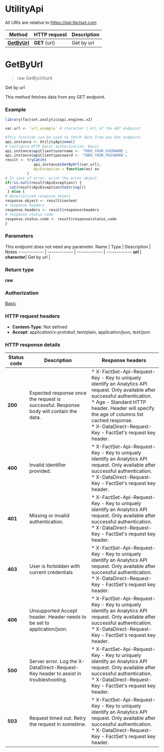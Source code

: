 # UtilityApi

All URIs are relative to *https://api.factset.com*

Method | HTTP request | Description
------------- | ------------- | -------------
[**GetByUrl**](UtilityApi.md#GetByUrl) | **GET** {url} | Get by url

# **GetByUrl**
> raw GetByUrl(url)

Get by url

This method fetches data from any GET endpoint.

### Example
```R
library(factset.analyticsapi.engines.v2)

var.url <- `url_example` # character | Url of the GET endpoint

#This function can be used to fetch data from any Get endpoint.
api.instance <- UtilityApi$new()
# Configure HTTP basic authorization: Basic
api.instance$apiClient$username <- 'TODO_YOUR_USERNAME';
api.instance$apiClient$password <- 'TODO_YOUR_PASSWORD';
result <- tryCatch(
             api.instance$GetByUrl(var.url),
             ApiException = function(ex) ex 
          )
# In case of error, print the error object 
if(!is.null(result$ApiException)) {
  cat(result$ApiException$toString())
 } else {
# deserialized response object
response.object <- result$content
# response headers
response.headers <- result$response$headers
# response status code
response.status.code <- result$response$status_code
}
```

### Parameters
This endpoint does not need any parameter.
Name | Type | Description  | Notes
------------- | ------------- | ------------- | -------------
 **url** | **character**| Get by url | 

### Return type

**raw**

### Authorization

[Basic](../README.md#Basic)

### HTTP request headers

 - **Content-Type**: Not defined
 - **Accept**: application/x-protobuf, text/plain, application/json, text/json

### HTTP response details
| Status code | Description | Response headers |
|-------------|-------------|------------------|
| **200** | Expected response once the request is successful. Response body will contain the data. |  * X-FactSet-Api-Request-Key - Key to uniquely identify an Analytics API request. Only available after successful authentication. <br>  * Age - Standard HTTP header. Header will specify the age of columns list cached response. <br>  * X-DataDirect-Request-Key - FactSet's request key header. <br>  |
| **400** | Invalid identifier provided. |  * X-FactSet-Api-Request-Key - Key to uniquely identify an Analytics API request. Only available after successful authentication. <br>  * X-DataDirect-Request-Key - FactSet's request key header. <br>  |
| **401** | Missing or invalid authentication. |  * X-FactSet-Api-Request-Key - Key to uniquely identify an Analytics API request. Only available after successful authentication. <br>  * X-DataDirect-Request-Key - FactSet's request key header. <br>  |
| **403** | User is forbidden with current credentials |  * X-FactSet-Api-Request-Key - Key to uniquely identify an Analytics API request. Only available after successful authentication. <br>  * X-DataDirect-Request-Key - FactSet's request key header. <br>  |
| **406** | Unsupported Accept header. Header needs to be set to application/json. |  * X-FactSet-Api-Request-Key - Key to uniquely identify an Analytics API request. Only available after successful authentication. <br>  * X-DataDirect-Request-Key - FactSet's request key header. <br>  |
| **500** | Server error. Log the X-DataDirect-Request-Key header to assist in troubleshooting. |  * X-FactSet-Api-Request-Key - Key to uniquely identify an Analytics API request. Only available after successful authentication. <br>  * X-DataDirect-Request-Key - FactSet's request key header. <br>  |
| **503** | Request timed out. Retry the request in sometime. |  * X-FactSet-Api-Request-Key - Key to uniquely identify an Analytics API request. Only available after successful authentication. <br>  * X-DataDirect-Request-Key - FactSet's request key header. <br>  |
